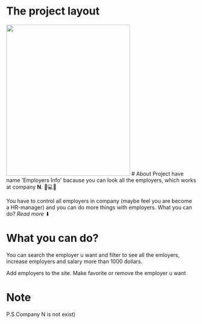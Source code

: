 # The project layout 
<img src="project.jpg" height="400px" width="328"/>
# About
Project have name 'Employers Info' bacause you can look all the employers, 
which works at company <b>N</b>. 👀💻🏢 

You have to control all employers in company (maybe feel you are become a HR-manager) and you can do more things with employers. 
What you can do? <i>Read more</i> ⬇


# What you can do?
You can search the employer u want and filter to see all the emloyers, increase employers and salary more than 1000 dollars.

Add employers to the site. Make favorite or remove the employer u want

# Note
P.S Company N is not exist)

